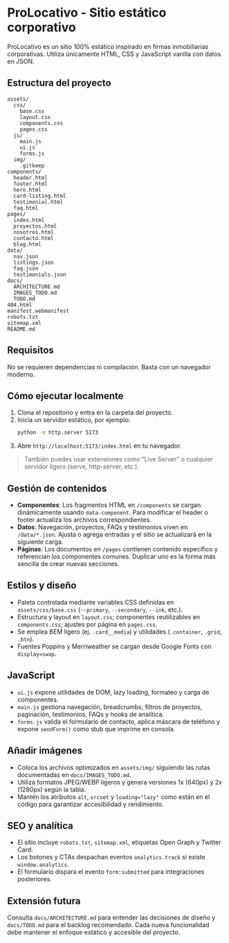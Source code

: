 # ProLocativo - Sitio estático corporativo

ProLocativo es un sitio 100% estático inspirado en firmas inmobiliarias corporativas. Utiliza únicamente HTML, CSS y JavaScript vanilla con datos en JSON.

## Estructura del proyecto
```
assets/
  css/
    base.css
    layout.css
    components.css
    pages.css
  js/
    main.js
    ui.js
    forms.js
  img/
    .gitkeep
components/
  header.html
  footer.html
  hero.html
  card-listing.html
  testimonial.html
  faq.html
pages/
  index.html
  proyectos.html
  nosotros.html
  contacto.html
  blog.html
data/
  nav.json
  listings.json
  faq.json
  testimonials.json
docs/
  ARCHITECTURE.md
  IMAGES_TODO.md
  TODO.md
404.html
manifest.webmanifest
robots.txt
sitemap.xml
README.md
```

## Requisitos
No se requieren dependencias ni compilación. Basta con un navegador moderno.

## Cómo ejecutar localmente
1. Clona el repositorio y entra en la carpeta del proyecto.
2. Inicia un servidor estático, por ejemplo:
   ```bash
   python -m http.server 5173
   ```
3. Abre `http://localhost:5173/index.html` en tu navegador.

> También puedes usar extensiones como “Live Server” o cualquier servidor ligero (serve, http-server, etc.).

## Gestión de contenidos
- **Componentes**: Los fragmentos HTML en `/components` se cargan dinámicamente usando `data-component`. Para modificar el header o footer actualiza los archivos correspondientes.
- **Datos**: Navegación, proyectos, FAQs y testimonios viven en `/data/*.json`. Ajusta o agrega entradas y el sitio se actualizará en la siguiente carga.
- **Páginas**: Los documentos en `/pages` contienen contenido específico y referencian los componentes comunes. Duplicar uno es la forma más sencilla de crear nuevas secciones.

## Estilos y diseño
- Paleta controlada mediante variables CSS definidas en `assets/css/base.css` (`--primary`, `--secondary`, `--ink`, etc.).
- Estructura y layout en `layout.css`; componentes reutilizables en `components.css`; ajustes por página en `pages.css`.
- Se emplea BEM ligero (ej. `.card__media`) y utilidades (`.container`, `.grid`, `.btn`).
- Fuentes Poppins y Merriweather se cargan desde Google Fonts con `display=swap`.

## JavaScript
- `ui.js` expone utilidades de DOM, lazy loading, formateo y carga de componentes.
- `main.js` gestiona navegación, breadcrumbs, filtros de proyectos, paginación, testimonios, FAQs y hooks de analítica.
- `forms.js` valida el formulario de contacto, aplica máscara de teléfono y expone `sendForm()` como stub que imprime en consola.

## Añadir imágenes
- Coloca los archivos optimizados en `assets/img/` siguiendo las rutas documentadas en `docs/IMAGES_TODO.md`.
- Utiliza formatos JPEG/WEBP ligeros y genera versiones 1x (640px) y 2x (1280px) según la tabla.
- Mantén los atributos `alt`, `srcset` y `loading="lazy"` como están en el código para garantizar accesibilidad y rendimiento.

## SEO y analítica
- El sitio incluye `robots.txt`, `sitemap.xml`, etiquetas Open Graph y Twitter Card.
- Los botones y CTAs despachan eventos `analytics.track` si existe `window.analytics`.
- El formulario dispara el evento `form:submitted` para integraciones posteriores.

## Extensión futura
Consulta `docs/ARCHITECTURE.md` para entender las decisiones de diseño y `docs/TODO.md` para el backlog recomendado. Cada nueva funcionalidad debe mantener el enfoque estático y accesible del proyecto.
